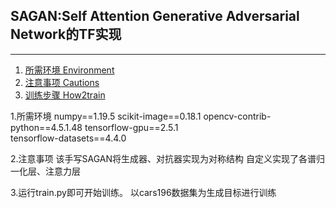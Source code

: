 ﻿## SAGAN:Self Attention Generative Adversarial Network的TF实现
---

1. [所需环境 Environment](#所需环境)
2. [注意事项 Cautions](#注意事项)
3. [训练步骤 How2train](#训练步骤)

1.所需环境
numpy==1.19.5
scikit-image==0.18.1
opencv-contrib-python==4.5.1.48
tensorflow-gpu==2.5.1  
tensorflow-datasets==4.4.0  

2.注意事项
该手写SAGAN将生成器、对抗器实现为对称结构
自定义实现了各谱归一化层、注意力层

3.运行train.py即可开始训练。
以cars196数据集为生成目标进行训练

